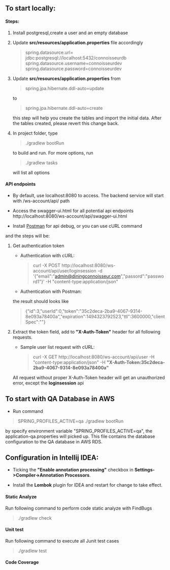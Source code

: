 
## To start locally:

#### Steps:
1. Install postgresql,create a user and an empty database


2. Update **src/resources/application.properties** file accordingly
   > spring.datasource.url= jdbc:postgresql://localhost:5432/connoisseurdb
 spring.datasource.username=connoisseurdev
 spring.datasource.password=connoisseurdev
 
 
3. Update **src/resources/application.properties** from
    >spring.jpa.hibernate.ddl-auto=update

    to

    >spring.jpa.hibernate.ddl-auto=create

    this step will help you create the tables and import the initial data.
    After the tables created, please revert this change back.


4. In project folder, type
    >  ./gradlew bootRun

    to build and run. For more options, run 
    >  ./gradlew tasks

    will list all options

#### API endpoints

+ By default, use localhost:8080 to access. The backend service will start with /ws-account/api/ path

+ Access the swagger-ui.html for all potential api endpoints 
http://localhost:8080/ws-account/api/swagger-ui.html

+ Install [Postman](https://www.getpostman.com) for api debug, or you can use cURL command

and the steps will be:

1. Get authentication token
    - Authentication with cURL:
      > curl -X POST http://localhost:8080/ws-account/api/user/loginsession -d '{"email":"admin@diningconnoisseur.com","passord":"password1"}' -H "content-type:application/json"
    - Authentication with Postman:
    
    the result should looks like 
      > {"id":3,"userId":0,"token":"35c2deca-2ba9-4067-9314-8e093a78400a","expiration":1494323792523,"ttl":3600000,"clientSpec":""}
    
2. Extract the token field, add to **"X-Auth-Token"** header for all following requests.
    - Sample user list request with cURL:
      >curl -X GET http://localhost:8080/ws-account/api/user  -H "content-type:application/json" -H **"X-Auth-Token:35c2deca-2ba9-4067-9314-8e093a78400a"**
      
   All request without proper X-Auth-Token header will get an unauthorized error, except the **loginsession** api
    

## To start with QA Database in AWS

* Run command
>SPRING_PROFILES_ACTIVE=qa ./gradlew bootRun

by specify environment variable "SPRING_PROFILES_ACTIVE=qa", the application-qa.properties will picked up. This file contains the database configuration to the QA database in AWS RDS.



## Configuration in Intellij IDEA:

* Ticking the **"Enable annotation processing"** checkbox in **Settings->Compiler->Annotation Processors**.

* Install the **Lombok** plugin for IDEA and restart for change to take effect.




#### Static Analyze
Run following command to perform code static analyze with FindBugs
>./gradlew check

#### Unit test

Run following command to execute all Junit test cases 
>./gradlew test


#### Code Coverage

